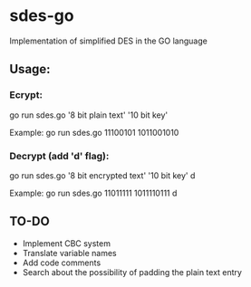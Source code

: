 # sdes-go
Implementation of simplified DES in the GO language

## Usage: 
### Ecrypt:
go run sdes.go '8 bit plain text' '10 bit key'

Example: go run sdes.go 11100101 1011001010
       
### Decrypt (add 'd' flag):
go run sdes.go '8 bit encrypted text' '10 bit key' d

Example: go run sdes.go 11011111 1011110111 d

## TO-DO
- Implement CBC system
- Translate variable names
- Add code comments
- Search about the possibility of padding the plain text entry
         
